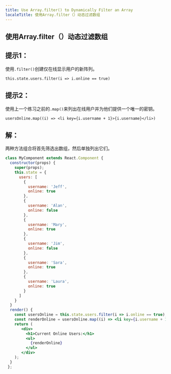 ```yaml
---
title: Use Array.filter() to Dynamically Filter an Array
localeTitle: 使用Array.filter（）动态过滤数组
---
```

## 使用Array.filter（）动态过滤数组

## 提示1：

使用`.filter()`创建仅在线显示用户的新阵列。

`this.state.users.filter(i => i.online == true)`

## 提示2：

使用上一个练习之前的`.map()`来列出在线用户并为他们提供一个唯一的密钥。

`usersOnline.map((i) => <li key={i.username + 1}>{i.username}</li>)`

## 解：

两种方法组合将首先筛选出数组，然后单独列出它们。

```jsx
class MyComponent extends React.Component { 
  constructor(props) { 
    super(props); 
    this.state = { 
      users: [ 
        { 
          username: 'Jeff', 
          online: true 
        }, 
        { 
          username: 'Alan', 
          online: false 
        }, 
        { 
          username: 'Mary', 
          online: true 
        }, 
        { 
          username: 'Jim', 
          online: false 
        }, 
        { 
          username: 'Sara', 
          online: true 
        }, 
        { 
          username: 'Laura', 
          online: true 
        } 
      ] 
    } 
  } 
  render() { 
    const usersOnline = this.state.users.filter(i => i.online == true); // change code here 
    const renderOnline = usersOnline.map((i) => <li key={i.username + 1}>{i.username}</li>); // change code here 
    return ( 
       <div> 
         <h1>Current Online Users:</h1> 
         <ul> 
           {renderOnline} 
         </ul> 
       </div> 
    ); 
  } 
 }; 

```
